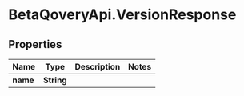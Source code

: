 # BetaQoveryApi.VersionResponse

## Properties

Name | Type | Description | Notes
------------ | ------------- | ------------- | -------------
**name** | **String** |  | 


